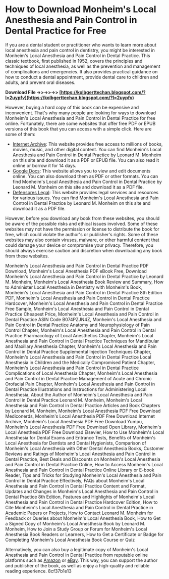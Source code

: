 
 
# How to Download Monheim's Local Anesthesia and Pain Control in Dental Practice for Free
 
If you are a dental student or practitioner who wants to learn more about local anesthesia and pain control in dentistry, you might be interested in Monheim's Local Anesthesia and Pain Control in Dental Practice. This classic textbook, first published in 1952, covers the principles and techniques of local anesthesia, as well as the prevention and management of complications and emergencies. It also provides practical guidance on how to conduct a dental appointment, provide dental care to children and adults, and prevent oral diseases.
 
**Download File ->>->>->> [https://kolbgerttechan.blogspot.com/?l=2uypfv](https://kolbgerttechan.blogspot.com/?l=2uypfv)**


 
However, buying a hard copy of this book can be expensive and inconvenient. That's why many people are looking for ways to download Monheim's Local Anesthesia and Pain Control in Dental Practice for free online. Fortunately, there are some websites that offer free PDF or EPUB versions of this book that you can access with a simple click. Here are some of them:
 
- [Internet Archive](https://archive.org/details/monheimslocalane00monh): This website provides free access to millions of books, movies, music, and other digital content. You can find Monheim's Local Anesthesia and Pain Control in Dental Practice by Leonard M. Monheim on this site and download it as a PDF or EPUB file. You can also read it online or borrow it for 14 days.
- [Google Docs](https://docs.google.com/viewer?a=v&pid=sites&srcid=ZGVmYXVsdGRvbWFpbnxsaWIyN2IyYjNhfGd4OjIwZTkyZDA4MWY2MTQ4M2Y): This website allows you to view and edit documents online. You can also download them as PDF or other formats. You can find Monheim's Local Anesthesia and Pain Control in Dental Practice by Leonard M. Monheim on this site and download it as a PDF file.
- [Defensores Legal](http://www.defensores.legal/wp-content/uploads/2022/06/Monheims_Local_Anesthesia_Ebook_Free_48.pdf): This website provides legal services and resources for various issues. You can find Monheim's Local Anesthesia and Pain Control in Dental Practice by Leonard M. Monheim on this site and download it as a PDF file.

However, before you download any book from these websites, you should be aware of the possible risks and ethical issues involved. Some of these websites may not have the permission or license to distribute the book for free, which could violate the author's or publisher's rights. Some of these websites may also contain viruses, malware, or other harmful content that could damage your device or compromise your privacy. Therefore, you should always exercise caution and discretion when downloading any book from these websites.
 
Monheim's Local Anesthesia and Pain Control in Dental Practice PDF Download,  Monheim's Local Anesthesia PDF eBook Free,  Download Monheim's Local Anesthesia and Pain Control in Dental Practice by Leonard M. Monheim,  Monheim's Local Anesthesia Book Review and Summary,  How to Administer Local Anesthesia in Dentistry with Monheim's Book,  Monheim's Local Anesthesia and Pain Control in Dental Practice 8th Edition PDF,  Monheim's Local Anesthesia and Pain Control in Dental Practice Hardcover,  Monheim's Local Anesthesia and Pain Control in Dental Practice Free Sample,  Monheim's Local Anesthesia and Pain Control in Dental Practice Cheapest Price,  Monheim's Local Anesthesia and Pain Control in Dental Practice ASIN Code B074PZJN4Z,  Monheim's Local Anesthesia and Pain Control in Dental Practice Anatomy and Neurophysiology of Pain Control Chapter,  Monheim's Local Anesthesia and Pain Control in Dental Practice Pharmacology of Local Anesthetics Chapter,  Monheim's Local Anesthesia and Pain Control in Dental Practice Techniques for Mandibular and Maxillary Anesthesia Chapter,  Monheim's Local Anesthesia and Pain Control in Dental Practice Supplemental Injection Techniques Chapter,  Monheim's Local Anesthesia and Pain Control in Dental Practice Local Anesthesia in Children and the Medically Compromised Patient Chapter,  Monheim's Local Anesthesia and Pain Control in Dental Practice Complications of Local Anesthesia Chapter,  Monheim's Local Anesthesia and Pain Control in Dental Practice Management of Acute and Chronic Orofacial Pain Chapter,  Monheim's Local Anesthesia and Pain Control in Dental Practice Illustrations and Instructions for Administering Local Anesthesia,  About the Author of Monheim's Local Anesthesia and Pain Control in Dental Practice Leonard M. Monheim,  Monheim's Local Anesthesia and Pain Control in Dental Practice Articles and Book Chapters by Leonard M. Monheim,  Monheim's Local Anesthesia PDF Free Download Mediconerds,  Monheim's Local Anesthesia PDF Free Download Internet Archive,  Monheim's Local Anesthesia PDF Free Download Yumpu,  Monheim's Local Anesthesia PDF Free Download Open Library,  Monheim's Local Anesthesia PDF Free Download Elsevier,  How to Use Monheim's Local Anesthesia for Dental Exams and Entrance Tests,  Benefits of Monheim's Local Anesthesia for Dentists and Dental Hygienists,  Comparison of Monheim's Local Anesthesia with Other Dental Anesthesia Books,  Customer Reviews and Ratings of Monheim's Local Anesthesia and Pain Control in Dental Practice,  Best Deals and Discounts on Monheim's Local Anesthesia and Pain Control in Dental Practice Online,  How to Access Monheim's Local Anesthesia and Pain Control in Dental Practice Online Library or E-book Reader,  Tips and Tricks for Studying Monheim's Local Anesthesia and Pain Control in Dental Practice Effectively,  FAQs about Monheim's Local Anesthesia and Pain Control in Dental Practice Content and Format,  Updates and Changes in Monheim's Local Anesthesia and Pain Control in Dental Practice 8th Edition,  Features and Highlights of Monheim's Local Anesthesia and Pain Control in Dental Practice Hardcover Edition,  How to Cite Monheim's Local Anesthesia and Pain Control in Dental Practice in Academic Papers or Projects,  How to Contact Leonard M. Monheim for Feedback or Queries about Monheim's Local Anesthesia Book,  How to Get a Signed Copy of Monheim's Local Anesthesia Book by Leonard M. Monheim,  How to Join a Study Group or Forum for Monheim's Local Anesthesia Book Readers or Learners,  How to Get a Certificate or Badge for Completing Monheim's Local Anesthesia Book Course or Quiz
 
Alternatively, you can also buy a legitimate copy of Monheim's Local Anesthesia and Pain Control in Dental Practice from reputable online platforms such as [Amazon](https://www.amazon.com/Monheims-Local-Anesthesia-Control-Practice/dp/0801609990) or [eBay](https://www.ebay.com/p/1036573). This way, you can support the author and publisher of the book, as well as enjoy a high-quality and reliable reading experience.
 8cf37b1e13
 
